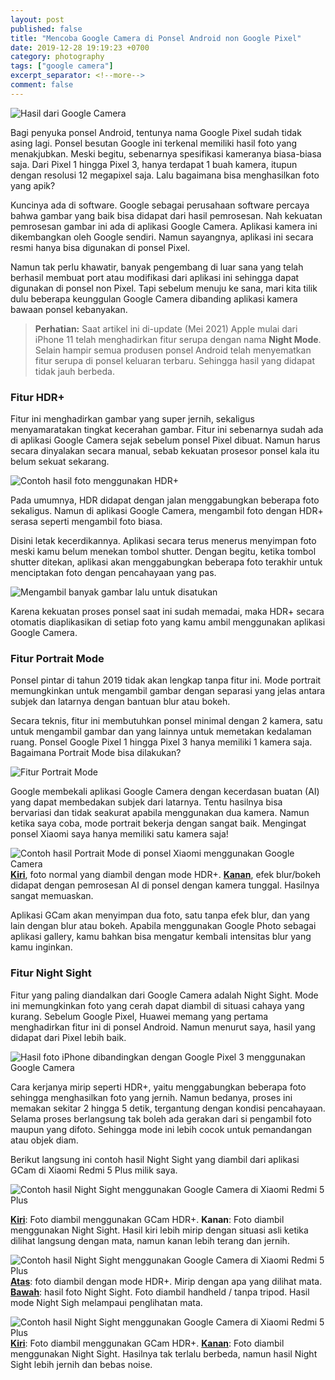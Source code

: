 ```yaml
---
layout: post
published: false
title: "Mencoba Google Camera di Ponsel Android non Google Pixel"
date: 2019-12-28 19:19:23 +0700
category: photography
tags: ["google camera"]
excerpt_separator: <!--more-->
comment: false
---
```


![Hasil dari Google Camera](/images/2019/posts/gcam/GCam_thumb_facebook.jpg)

Bagi penyuka ponsel Android, tentunya nama Google Pixel sudah tidak asing lagi. Ponsel besutan Google ini terkenal memiliki hasil foto yang menakjubkan. Meski begitu, sebenarnya spesifikasi kameranya biasa-biasa saja. Dari Pixel 1 hingga Pixel 3, hanya terdapat 1 buah kamera, itupun dengan resolusi 12 megapixel saja. Lalu bagaimana bisa menghasilkan foto yang apik?
<!--more-->

Kuncinya ada di software. Google sebagai perusahaan software percaya bahwa gambar yang baik bisa didapat dari hasil pemrosesan. Nah kekuatan pemrosesan gambar ini ada di aplikasi Google Camera. Aplikasi kamera ini dikembangkan oleh Google sendiri. Namun sayangnya, aplikasi ini secara resmi hanya bisa digunakan di ponsel Pixel.

Namun tak perlu khawatir, banyak pengembang di luar sana yang telah berhasil membuat port atau modifikasi dari aplikasi ini sehingga dapat digunakan di ponsel non Pixel. Tapi sebelum menuju ke sana, mari kita tilik dulu beberapa keunggulan Google Camera dibanding aplikasi kamera bawaan ponsel kebanyakan.

> **Perhatian:**
> Saat artikel ini di-update (Mei 2021) Apple mulai dari iPhone 11 telah menghadirkan fitur serupa dengan nama **Night Mode**. Selain hampir semua produsen ponsel Android telah menyematkan fitur serupa di ponsel keluaran terbaru. Sehingga hasil yang didapat tidak jauh berbeda.

### Fitur HDR+

Fitur ini menghadirkan gambar yang super jernih, sekaligus menyamaratakan tingkat kecerahan gambar. Fitur ini sebenarnya sudah ada di aplikasi Google Camera sejak sebelum ponsel Pixel dibuat. Namun harus secara dinyalakan secara manual, sebab kekuatan prosesor ponsel kala itu belum sekuat sekarang.

![Contoh hasil foto menggunakan HDR+](/images/2019/posts/gcam/stanford-arcade-comp-s.jpg)

Pada umumnya, HDR didapat dengan jalan menggabungkan beberapa foto sekaligus. Namun di aplikasi Google Camera, mengambil foto dengan HDR+ serasa seperti mengambil foto biasa.

Disini letak kecerdikannya. Aplikasi secara terus menerus menyimpan foto meski kamu belum menekan tombol shutter. Dengan begitu, ketika tombol shutter ditekan, aplikasi akan menggabungkan beberapa foto terakhir untuk menciptakan foto dengan pencahayaan yang pas.

![Mengambil banyak gambar lalu untuk disatukan](/images/2019/posts/gcam/HDR_burst.jpg)

Karena kekuatan proses ponsel saat ini sudah memadai, maka HDR+ secara otomatis diaplikasikan di setiap foto yang kamu ambil menggunakan aplikasi Google Camera.

### Fitur Portrait Mode

Ponsel pintar di tahun 2019 tidak akan lengkap tanpa fitur ini. Mode portrait memungkinkan untuk mengambil gambar dengan separasi yang jelas antara subjek dan latarnya dengan bantuan blur atau bokeh.

Secara teknis, fitur ini membutuhkan ponsel minimal dengan 2 kamera, satu untuk mengambil gambar dan yang lainnya untuk memetakan kedalaman ruang. Ponsel Google Pixel 1 hingga Pixel 3 hanya memiliki 1 kamera saja. Bagaimana Portrait Mode bisa dilakukan?

![Fitur Portrait Mode](/images/2019/posts/gcam/orig-and-mask-comp-s.jpg)

Google membekali aplikasi Google Camera dengan kecerdasan buatan (AI) yang dapat membedakan subjek dari latarnya. Tentu hasilnya bisa bervariasi dan tidak seakurat apabila menggunakan dua kamera. Namun ketika saya coba, mode portrait bekerja dengan sangat baik. Mengingat ponsel Xiaomi saya hanya memiliki satu kamera saja!

![Contoh hasil Portrait Mode di ponsel Xiaomi menggunakan Google Camera](/images/2019/posts/gcam/Xiomi_GCam_Portrait-scaled.jpg)
[**Kiri**](https://photos.app.goo.gl/Atn2rahvF314mk6p9), foto normal yang diambil dengan mode HDR+. [**Kanan**](https://photos.app.goo.gl/cTa77KtiYhw9NegR9), efek blur/bokeh didapat dengan pemrosesan AI di ponsel dengan kamera tunggal. Hasilnya sangat memuaskan.

Aplikasi GCam akan menyimpan dua foto, satu tanpa efek blur, dan yang lain dengan blur atau bokeh. Apabila menggunakan Google Photo sebagai aplikasi gallery, kamu bahkan bisa mengatur kembali intensitas blur yang kamu inginkan.

### Fitur Night Sight

Fitur yang paling diandalkan dari Google Camera adalah Night Sight. Mode ini memungkinkan foto yang cerah dapat diambil di situasi cahaya yang kurang. Sebelum Google Pixel, Huawei memang yang pertama menghadirkan fitur ini di ponsel Android. Namun menurut saya, hasil yang didapat dari Pixel lebih baik.

![Hasil foto iPhone dibandingkan dengan Google Pixel 3 menggunakan Google Camera](/images/2019/posts/gcam/iphone_vs_pixel3.jpg)

Cara kerjanya mirip seperti HDR+, yaitu menggabungkan beberapa foto sehingga menghasilkan foto yang jernih. Namun bedanya, proses ini memakan sekitar 2 hingga 5 detik, tergantung dengan kondisi pencahayaan. Selama proses berlangsung tak boleh ada gerakan dari si pengambil foto maupun yang difoto. Sehingga mode ini lebih cocok untuk pemandangan atau objek diam.

Berikut langsung ini contoh hasil Night Sight yang diambil dari aplikasi GCam di Xiaomi Redmi 5 Plus milik saya.

![Contoh hasil Night Sight menggunakan Google Camera di Xiaomi Redmi 5 Plus](/images/2019/posts/gcam/NightSight_1-scaled.jpg)

[**Kiri**](https://photos.app.goo.gl/6aGSaPQ9WhxnAQ9D9): Foto diambil menggunakan GCam HDR+. **Kanan**: Foto diambil menggunakan Night Sight. Hasil kiri lebih mirip dengan situasi asli ketika dilihat langsung dengan mata, namun kanan lebih terang dan jernih.

![Contoh hasil Night Sight menggunakan Google Camera di Xiaomi Redmi 5 Plus](/images/2019/posts/gcam/NightSight_2.jpg)
[**Atas**](https://photos.app.goo.gl/eGwifoTCTVSq6SQc9): foto diambil dengan mode HDR+. Mirip dengan apa yang dilihat mata. [**Bawah**](https://photos.app.goo.gl/K18TBNF9F3c1sQ2k6): hasil foto Night Sight. Foto diambil handheld / tanpa tripod. Hasil mode Night Sigh melampaui penglihatan mata.

![Contoh hasil Night Sight menggunakan Google Camera di Xiaomi Redmi 5 Plus](/images/2019/posts/gcam/NightSight_3-scaled.jpg)
[**Kiri**](https://photos.app.goo.gl/i3vKLpd9pQpJJhHQ9): Foto diambil menggunakan GCam HDR+. [**Kanan**](https://photos.app.goo.gl/gFEmXXuFyEjL3yjR6): Foto diambil menggunakan Night Sight. Hasilnya tak terlalu berbeda, namun hasil Night Sight lebih jernih dan bebas noise.
